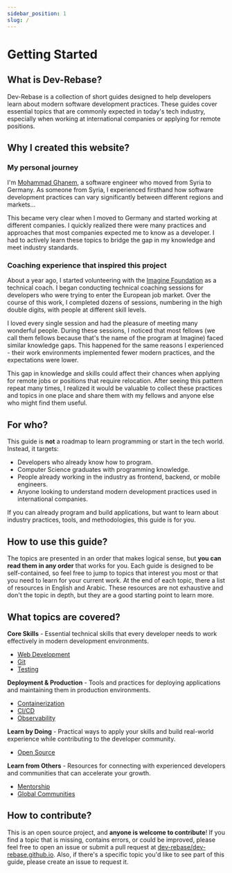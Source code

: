 ```yaml
---
sidebar_position: 1
slug: /
---
```


# Getting Started

## What is Dev-Rebase?

Dev-Rebase is a collection of short guides designed to help developers learn about modern software development practices. These guides cover essential topics that are commonly expected in today's tech industry, especially when working at international companies or applying for remote positions.

## Why I created this website?

### My personal journey

I'm [Mohammad Ghanem](https://www.linkedin.com/in/ghanem-mhd/), a software engineer who moved from Syria to Germany. As someone from Syria, I experienced firsthand how software development practices can vary significantly between different regions and markets...

This became very clear when I moved to Germany and started working at different companies. I quickly realized there were many practices and approaches that most companies expected me to know as a developer. I had to actively learn these topics to bridge the gap in my knowledge and meet industry standards.

### Coaching experience that inspired this project

About a year ago, I started volunteering with the [Imagine Foundation](https://www.joinimagine.com/) as a technical coach. I began conducting technical coaching sessions for developers who were trying to enter the European job market. Over the course of this work, I completed dozens of sessions, numbering in the high double digits, with people at different skill levels.

I loved every single session and had the pleasure of meeting many wonderful people. During these sessions, I noticed that most fellows (we call them fellows because that's the name of the program at Imagine) faced similar knowledge gaps. This happened for the same reasons I experienced - their work environments implemented fewer modern practices, and the expectations were lower.

This gap in knowledge and skills could affect their chances when applying for remote jobs or positions that require relocation. After seeing this pattern repeat many times, I realized it would be valuable to collect these practices and topics in one place and share them with my fellows and anyone else who might find them useful.

## For who?

This guide is **not** a roadmap to learn programming or start in the tech world. Instead, it targets:

- Developers who already know how to program.
- Computer Science graduates with programming knowledge.
- People already working in the industry as frontend, backend, or mobile engineers.
- Anyone looking to understand modern development practices used in international companies.

If you can already program and build applications, but want to learn about industry practices, tools, and methodologies, this guide is for you.

## How to use this guide?

The topics are presented in an order that makes logical sense, but **you can read them in any order** that works for you. Each guide is designed to be self-contained, so feel free to jump to topics that interest you most or that you need to learn for your current work. At the end of each topic, there a list of resources in English and Arabic. These resources are not exhaustive and don't the topic in depth, but they are a good starting point to learn more.

## What topics are covered?

**Core Skills** - Essential technical skills that every developer needs to work effectively in modern development environments.

- [Web Development](/web)
- [Git](/git)
- [Testing](/testing)

**Deployment & Production** - Tools and practices for deploying applications and maintaining them in production environments.

- [Containerization](/containerization)
- [CI/CD](/ci-cd)
- [Observability](/observability)

**Learn by Doing** - Practical ways to apply your skills and build real-world experience while contributing to the developer community.

- [Open Source](/open-source)

**Learn from Others** - Resources for connecting with experienced developers and communities that can accelerate your growth.

- [Mentorship](/mentorship)
- [Global Communities](/global-communities)

## How to contribute?

This is an open source project, and **anyone is welcome to contribute**! If you find a topic that is missing, contains errors, or could be improved, please feel free to open an issue or submit a pull request at [dev-rebase/dev-rebase.github.io](https://github.com/dev-rebase/dev-rebase.github.io). Also, if there's a specific topic you'd like to see part of this guide, please create an issue to request it.
